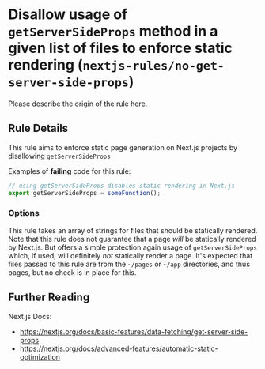 # Disallow usage of `getServerSideProps` method in a given list of files to enforce static rendering (`nextjs-rules/no-get-server-side-props`)

<!-- end auto-generated rule header -->

Please describe the origin of the rule here.

## Rule Details

This rule aims to enforce static page generation on Next.js projects by disallowing `getServerSideProps`

Examples of **failing** code for this rule:

```js
// using getServerSideProps disables static rendering in Next.js
export getServerSideProps = someFunction();
```

### Options

This rule takes an array of strings for files that should be statically rendered.
Note that this rule does not guarantee that a page _will_ be statically rendered by Next.js. But offers a simple protection again usage of `getServerSideProps` which, if used, will definitely _not_ statically render a page.
It's expected that files passed to this rule are from the `~/pages` or `~/app` directories, and thus pages, but no check is in place for this.

## Further Reading

Next.js Docs:

- https://nextjs.org/docs/basic-features/data-fetching/get-server-side-props
- https://nextjs.org/docs/advanced-features/automatic-static-optimization
